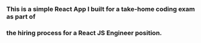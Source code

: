 ### This is a simple React App I built for a take-home coding exam as part of
### the hiring process for a React JS Engineer position.